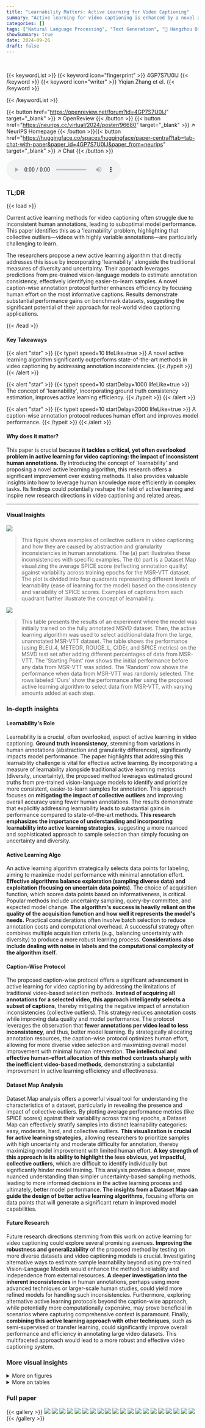 ```yaml
---
title: "Learnability Matters: Active Learning for Video Captioning"
summary: "Active learning for video captioning is enhanced by a novel algorithm that prioritizes 'learnability', diversity, and uncertainty to address annotation inconsistency."
categories: []
tags: ["Natural Language Processing", "Text Generation", "🏢 Hangzhou Dianzi University",]
showSummary: true
date: 2024-09-26
draft: false
---
```


<br>

{{< keywordList >}}
{{< keyword icon="fingerprint" >}} 4GP7S7U0lJ {{< /keyword >}}
{{< keyword icon="writer" >}} Yiqian Zhang et el. {{< /keyword >}}
 
{{< /keywordList >}}

{{< button href="https://openreview.net/forum?id=4GP7S7U0lJ" target="_blank" >}}
↗ OpenReview
{{< /button >}}
{{< button href="https://neurips.cc/virtual/2024/poster/96680" target="_blank" >}}
↗ NeurIPS Homepage
{{< /button >}}{{< button href="https://huggingface.co/spaces/huggingface/paper-central?tab=tab-chat-with-paper&paper_id=4GP7S7U0lJ&paper_from=neurips" target="_blank" >}}
↗ Chat
{{< /button >}}



<audio controls>
    <source src="https://ai-paper-reviewer.com/4GP7S7U0lJ/podcast.wav" type="audio/wav">
    Your browser does not support the audio element.
</audio>


### TL;DR


{{< lead >}}

Current active learning methods for video captioning often struggle due to inconsistent human annotations, leading to suboptimal model performance.  This paper identifies this as a 'learnability' problem, highlighting that collective outliers—videos with highly variable annotations—are particularly challenging to learn.  

The researchers propose a new active learning algorithm that directly addresses this issue by incorporating 'learnability' alongside the traditional measures of diversity and uncertainty.  Their approach leverages predictions from pre-trained vision-language models to estimate annotation consistency, effectively identifying easier-to-learn samples.  A novel caption-wise annotation protocol further enhances efficiency by focusing human effort on the most informative captions.  Results demonstrate substantial performance gains on benchmark datasets, suggesting the significant potential of their approach for real-world video captioning applications.

{{< /lead >}}


#### Key Takeaways

{{< alert "star" >}}
{{< typeit speed=10 lifeLike=true >}} A novel active learning algorithm significantly outperforms state-of-the-art methods in video captioning by addressing annotation inconsistencies. {{< /typeit >}}
{{< /alert >}}

{{< alert "star" >}}
{{< typeit speed=10 startDelay=1000 lifeLike=true >}} The concept of 'learnability', incorporating ground truth consistency estimation, improves active learning efficiency. {{< /typeit >}}
{{< /alert >}}

{{< alert "star" >}}
{{< typeit speed=10 startDelay=2000 lifeLike=true >}} A caption-wise annotation protocol reduces human effort and improves model performance. {{< /typeit >}}
{{< /alert >}}

#### Why does it matter?
This paper is crucial because **it tackles a critical, yet often overlooked problem in active learning for video captioning: the impact of inconsistent human annotations.** By introducing the concept of 'learnability' and proposing a novel active learning algorithm, this research offers a significant improvement over existing methods.  It also provides valuable insights into how to leverage human knowledge more efficiently in complex tasks. Its findings could potentially reshape the field of active learning and inspire new research directions in video captioning and related areas.

------
#### Visual Insights



![](https://ai-paper-reviewer.com/4GP7S7U0lJ/figures_1_1.jpg)

> This figure shows examples of collective outliers in video captioning and how they are caused by abstraction and granularity inconsistencies in human annotations.  The (a) part illustrates these inconsistencies with specific examples. The (b) part is a Dataset Map visualizing the average SPICE score (reflecting annotation quality) against variability across training epochs for the MSR-VTT dataset.  The plot is divided into four quadrants representing different levels of learnability (ease of learning for the model) based on the consistency and variability of SPICE scores. Examples of captions from each quadrant further illustrate the concept of learnability.





![](https://ai-paper-reviewer.com/4GP7S7U0lJ/tables_7_1.jpg)

> This table presents the results of an experiment where the model was initially trained on the fully annotated MSVD dataset.  Then, the active learning algorithm was used to select additional data from the large, unannotated MSR-VTT dataset. The table shows the performance (using BLEU_4, METEOR, ROUGE_L, CIDEr, and SPICE metrics) on the MSVD test set after adding different percentages of data from MSR-VTT.  The 'Starting Point' row shows the initial performance before any data from MSR-VTT was added.  The 'Random' row shows the performance when data from MSR-VTT was randomly selected.  The rows labeled 'Ours' show the performance after using the proposed active learning algorithm to select data from MSR-VTT, with varying amounts added at each step.





### In-depth insights


#### Learnability's Role
Learnability is a crucial, often overlooked, aspect of active learning in video captioning.  **Ground truth inconsistency**, stemming from variations in human annotations (abstraction and granularity differences), significantly impacts model performance.  The paper highlights that addressing this learnability challenge is vital for effective active learning.  By incorporating a measure of learnability alongside traditional active learning metrics (diversity, uncertainty), the proposed method leverages estimated ground truths from pre-trained vision-language models to identify and prioritize more consistent, easier-to-learn samples for annotation.  This approach focuses on **mitigating the impact of collective outliers** and improving overall accuracy using fewer human annotations.  The results demonstrate that explicitly addressing learnability leads to substantial gains in performance compared to state-of-the-art methods.  **This research emphasizes the importance of understanding and incorporating learnability into active learning strategies**, suggesting a more nuanced and sophisticated approach to sample selection than simply focusing on uncertainty and diversity.

#### Active Learning Algo
An active learning algorithm strategically selects data points for labeling, aiming to maximize model performance with minimal annotation effort.  **Effective algorithms balance exploration (sampling diverse data) and exploitation (focusing on uncertain data points).**  The choice of acquisition function, which scores data points based on informativeness, is critical. Popular methods include uncertainty sampling, query-by-committee, and expected model change.  **The algorithm's success is heavily reliant on the quality of the acquisition function and how well it represents the model's needs.**  Practical considerations often involve batch selection to reduce annotation costs and computational overhead.  A successful strategy often combines multiple acquisition criteria (e.g., balancing uncertainty with diversity) to produce a more robust learning process. **Considerations also include dealing with noise in labels and the computational complexity of the algorithm itself.**

#### Caption-Wise Protocol
The proposed caption-wise protocol offers a significant advancement in active learning for video captioning by addressing the limitations of traditional video-based selection methods.  **Instead of acquiring all annotations for a selected video, this approach intelligently selects a subset of captions**, thereby mitigating the negative impact of annotation inconsistencies (collective outliers). This strategy reduces annotation costs while improving data quality and model performance.  The protocol leverages the observation that **fewer annotations per video lead to less inconsistency**, and thus, better model learning.  By strategically allocating annotation resources, the caption-wise protocol optimizes human effort, allowing for more diverse video selection and maximizing overall model improvement with minimal human intervention.  **The intellectual and effective human-effort allocation of this method contrasts sharply with the inefficient video-based methods**, demonstrating a substantial improvement in active learning efficiency and effectiveness.

#### Dataset Map Analysis
Dataset Map analysis offers a powerful visual tool for understanding the characteristics of a dataset, particularly in revealing the presence and impact of collective outliers. By plotting average performance metrics (like SPICE scores) against their variability across training epochs, a Dataset Map can effectively stratify samples into distinct learnability categories: easy, moderate, hard, and collective outliers.  **This visualization is crucial for active learning strategies,** allowing researchers to prioritize samples with high uncertainty and moderate difficulty for annotation, thereby maximizing model improvement with limited human effort.  **A key strength of this approach is its ability to highlight the less obvious, yet impactful, collective outliers**, which are difficult to identify individually but significantly hinder model training.  This analysis provides a deeper, more nuanced understanding than simpler uncertainty-based sampling methods, leading to more informed decisions in the active learning process and ultimately, better model performance. **The insights from a Dataset Map can guide the design of better active learning algorithms,** focusing efforts on data points that will generate a significant return in improved model capabilities.

#### Future Research
Future research directions stemming from this work on active learning for video captioning could explore several promising avenues. **Improving the robustness and generalizability** of the proposed method by testing on more diverse datasets and video captioning models is crucial.  Investigating alternative ways to estimate sample learnability beyond using pre-trained Vision-Language Models would enhance the method's reliability and independence from external resources.  **A deeper investigation into the inherent inconsistencies** in human annotations, perhaps using more advanced techniques or larger-scale human studies, could yield more refined models for handling such inconsistencies. Furthermore, exploring alternative active learning protocols beyond the caption-wise approach, while potentially more computationally expensive, may prove beneficial in scenarios where capturing comprehensive context is paramount.  Finally, **combining this active learning approach with other techniques**, such as semi-supervised or transfer learning, could significantly improve overall performance and efficiency in annotating large video datasets. This multifaceted approach would lead to a more robust and effective video captioning system.


### More visual insights

<details>
<summary>More on figures
</summary>


![](https://ai-paper-reviewer.com/4GP7S7U0lJ/figures_4_1.jpg)

> This figure illustrates the proposed active learning method for video captioning.  The method incorporates three key aspects: learnability (to address collective outliers), diversity (to select a variety of samples), and uncertainty (to prioritize samples with less reliable predictions).  The process begins by evaluating an unlabeled set of videos using a video captioning model and a foundational model. The foundational model generates approximate ground truths to estimate the learnability of each video. Then, the method combines the learnability, diversity, and uncertainty scores to rank unlabeled videos. Finally, it selects the highest-ranked videos for human annotation using a caption-wise protocol to optimize human effort. This figure shows the workflow and highlights the key components of the proposed method.


![](https://ai-paper-reviewer.com/4GP7S7U0lJ/figures_7_1.jpg)

> This figure shows the performance comparison of different active learning methods on the MSVD dataset. The x-axis represents the percentage of human annotations used, while the y-axis represents the percentage of full performance achieved on various metrics (BLEU-4, METEOR, ROUGE-L, CIDEr, and SPICE).  The results show that the proposed method ('Ours') consistently outperforms other baselines, such as random sampling, maximum entropy, minimum likelihood, and coreset selection, across all metrics and annotation percentages.  For several metrics, 'Ours' even surpasses the full performance achieved when using 100% of human annotations.  The plot includes error bars to illustrate variability.


![](https://ai-paper-reviewer.com/4GP7S7U0lJ/figures_8_1.jpg)

> This Venn diagram shows the overlap between samples selected by active learning methods focusing on learnability, uncertainty, and diversity individually.  The large, non-overlapping portions indicate that each criterion selects a significantly different subset of samples. The small overlaps demonstrate that these three criteria complement one another in identifying valuable unlabeled datapoints for training a video captioning model.


![](https://ai-paper-reviewer.com/4GP7S7U0lJ/figures_8_2.jpg)

> This figure displays the results of an active learning experiment on the MSVD video captioning dataset.  The x-axis represents the percentage of human annotations used for training, while the y-axis shows the performance of various active learning methods relative to the performance achieved with 100% of human annotations (the full performance).  The figure shows that the proposed method ('Ours') consistently outperforms other state-of-the-art (SOTA) active learning methods across multiple evaluation metrics (BLEU4, METEOR, ROUGE-L, CIDEr, and SPICE), achieving nearly or even exceeding the full performance with significantly less human annotation.


![](https://ai-paper-reviewer.com/4GP7S7U0lJ/figures_9_1.jpg)

> This figure shows the distribution of selected samples (S1) categorized by their learnability (Easy, Moderate, Hard, Collective Outliers) for different active learning methods. The method proposed in the paper ('Ours') shows a significantly higher proportion of easy samples and a lower proportion of collective outliers, highlighting its effectiveness in selecting less challenging and more reliable samples for annotation.


![](https://ai-paper-reviewer.com/4GP7S7U0lJ/figures_15_1.jpg)

> This figure compares the performance of different active learning methods on the MSVD dataset across five evaluation metrics (BLEU-4, METEOR, ROUGE-L, CIDEr, and SPICE) using two different backbones (SwinBERT and CoCap).  The x-axis represents the percentage of human annotations used, and the y-axis shows the performance relative to the full performance achieved with 100% annotations. The results demonstrate that the proposed method ('Ours') consistently outperforms other methods, including random sampling, maximum entropy, minimum likelihood, and coreset selection, across all metrics and backbones.  The method achieves performance exceeding 100% of the full performance with a relatively small percentage of human annotations.


![](https://ai-paper-reviewer.com/4GP7S7U0lJ/figures_16_1.jpg)

> This figure shows the process of generating a scene graph from a caption.  It begins with a caption, which undergoes dependency parsing to create a dependency parse tree.  Linguistic rules are then applied to transform this parse tree into a semantic graph. Finally, post-processing steps like simplifying quantificational modifiers and resolving pronouns produce the final scene graph, which includes objects, attributes, and relations. The example shown illustrates the steps involved in processing the caption 'a cartoon character falls and breaks both of his legs.'  The resulting scene graph represents the key elements and their relationships.


![](https://ai-paper-reviewer.com/4GP7S7U0lJ/figures_17_1.jpg)

> This figure illustrates the proposed active learning method for video captioning.  The method incorporates three key aspects: learnability (to address collective outliers), diversity, and uncertainty.  It uses a novel caption-wise protocol to efficiently allocate human annotation effort. The diagram shows the flow of the algorithm, highlighting the selection of unlabeled videos based on learnability, diversity, and uncertainty scores, and how the selected videos are presented to human annotators for captioning.  The caption-wise protocol ensures that only a limited number of human-annotated captions are requested for each selected video.


![](https://ai-paper-reviewer.com/4GP7S7U0lJ/figures_18_1.jpg)

> This figure shows the distribution of MSR-VTT training data points based on their average SPICE score (y-axis) and variability (x-axis), which represent the learnability and uncertainty of the data, respectively. The data is divided into four regions based on these two metrics, indicating different levels of learnability: EASY, MODERATE, HARD, and COLLECTIVE OUTLIERS. Each region is represented by a different color. The figure is used to demonstrate the property of Dataset Maps to diagnose the training process and identify collective outliers.


![](https://ai-paper-reviewer.com/4GP7S7U0lJ/figures_18_2.jpg)

> This figure shows examples of collective outliers in video captioning and how they relate to learnability.  Part (a) illustrates two types of inconsistencies in human annotations that lead to outliers: abstraction inconsistency (different high-level interpretations of the same video) and granularity inconsistency (descriptions at varying levels of detail). Part (b) presents a Dataset Map, visualizing the average SPICE score (a video captioning evaluation metric) and its variability across training epochs for the MSR-VTT dataset.  The map is divided into four quadrants based on variability and average SPICE score, representing different levels of learnability (ease of learning). Examples of captions from each quadrant are given to demonstrate varying learnability.


</details>




<details>
<summary>More on tables
</summary>


![](https://ai-paper-reviewer.com/4GP7S7U0lJ/tables_8_1.jpg)
> This table presents the results of an ablation study conducted on the MSVD dataset to evaluate the effectiveness of individual components of the proposed active learning scheme.  The study incrementally integrates various components, starting with a baseline of random sampling, and then adding uncertainty (L<sup>4</sup><sub>n</sub>), diversity (L<sup>3</sup><sub>n</sub>), learnability (L<sup>2</sup><sub>n</sub>), and finally the caption-wise protocol (CP). The Area Under the Curve (AUC) scores for CIDEr and SPICE are reported for each step, demonstrating the cumulative improvement in performance as components are added. The final row shows the results for the complete proposed method (+CP (Ours)).

![](https://ai-paper-reviewer.com/4GP7S7U0lJ/tables_18_1.jpg)
> This table presents the results of using SwinBERT on the MSR-VTT test set.  The model was trained with only 25% of the training data.  The results compare the performance of the proposed active learning method ('Ours') against a random sampling baseline and four other methods based on different data selection strategies derived from Dataset Maps (Easy, Moderate, Hard, Collective Outliers). The metrics used to evaluate performance are BLEU-4, METEOR, ROUGE-L, CIDEr, and SPICE.

![](https://ai-paper-reviewer.com/4GP7S7U0lJ/tables_18_2.jpg)
> This table shows the results of using SwinBERT, a video captioning model, trained on different combinations of the MSR-VTT dataset and BLIP2 captions.  The MSR-VTT dataset is a large video dataset used for training video captioning models, while BLIP2 captions are captions generated by a large language model. The experiment started with 5% of the original MSR-VTT dataset (ground truth) and then added varying numbers of BLIP2 captions based on different threshold values (th).  The table reports the CIDEr and SPICE scores for each experimental setup.  These metrics assess the quality of the generated captions compared to human-written captions. The results show how the performance of SwinBERT improves as more BLIP2 captions are added, up to a certain point, after which performance starts to decrease.

</details>




### Full paper

{{< gallery >}}
<img src="https://ai-paper-reviewer.com/4GP7S7U0lJ/1.png" class="grid-w50 md:grid-w33 xl:grid-w25" />
<img src="https://ai-paper-reviewer.com/4GP7S7U0lJ/2.png" class="grid-w50 md:grid-w33 xl:grid-w25" />
<img src="https://ai-paper-reviewer.com/4GP7S7U0lJ/3.png" class="grid-w50 md:grid-w33 xl:grid-w25" />
<img src="https://ai-paper-reviewer.com/4GP7S7U0lJ/4.png" class="grid-w50 md:grid-w33 xl:grid-w25" />
<img src="https://ai-paper-reviewer.com/4GP7S7U0lJ/5.png" class="grid-w50 md:grid-w33 xl:grid-w25" />
<img src="https://ai-paper-reviewer.com/4GP7S7U0lJ/6.png" class="grid-w50 md:grid-w33 xl:grid-w25" />
<img src="https://ai-paper-reviewer.com/4GP7S7U0lJ/7.png" class="grid-w50 md:grid-w33 xl:grid-w25" />
<img src="https://ai-paper-reviewer.com/4GP7S7U0lJ/8.png" class="grid-w50 md:grid-w33 xl:grid-w25" />
<img src="https://ai-paper-reviewer.com/4GP7S7U0lJ/9.png" class="grid-w50 md:grid-w33 xl:grid-w25" />
<img src="https://ai-paper-reviewer.com/4GP7S7U0lJ/10.png" class="grid-w50 md:grid-w33 xl:grid-w25" />
<img src="https://ai-paper-reviewer.com/4GP7S7U0lJ/11.png" class="grid-w50 md:grid-w33 xl:grid-w25" />
<img src="https://ai-paper-reviewer.com/4GP7S7U0lJ/12.png" class="grid-w50 md:grid-w33 xl:grid-w25" />
<img src="https://ai-paper-reviewer.com/4GP7S7U0lJ/13.png" class="grid-w50 md:grid-w33 xl:grid-w25" />
<img src="https://ai-paper-reviewer.com/4GP7S7U0lJ/14.png" class="grid-w50 md:grid-w33 xl:grid-w25" />
<img src="https://ai-paper-reviewer.com/4GP7S7U0lJ/15.png" class="grid-w50 md:grid-w33 xl:grid-w25" />
<img src="https://ai-paper-reviewer.com/4GP7S7U0lJ/16.png" class="grid-w50 md:grid-w33 xl:grid-w25" />
<img src="https://ai-paper-reviewer.com/4GP7S7U0lJ/17.png" class="grid-w50 md:grid-w33 xl:grid-w25" />
<img src="https://ai-paper-reviewer.com/4GP7S7U0lJ/18.png" class="grid-w50 md:grid-w33 xl:grid-w25" />
<img src="https://ai-paper-reviewer.com/4GP7S7U0lJ/19.png" class="grid-w50 md:grid-w33 xl:grid-w25" />
<img src="https://ai-paper-reviewer.com/4GP7S7U0lJ/20.png" class="grid-w50 md:grid-w33 xl:grid-w25" />
{{< /gallery >}}